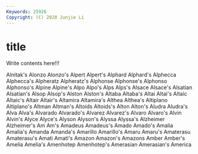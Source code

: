 ```yaml
---
Keywords: 25926
Copyright: (C) 2020 Junjie Li
---
```


# title

Write contents here!!!
 
Alnitak's
Alonzo 
Alonzo's 
Alpert 
Alpert's 
Alphard 
Alphard's 
Alphecca 
Alphecca's 
Alpheratz 
Alpheratz's
Alphonse 
Alphonse's 
Alphonso 
Alphonso's 
Alpine 
Alpine's 
Alpo 
Alpo's 
Alps 
Alps's
Alsace 
Alsace's 
Alsatian 
Alsatian's 
Alsop 
Alsop's 
Alston 
Alston's 
Altaba 
Altaba's
Altai 
Altai's 
Altaic 
Altaic's 
Altair 
Altair's 
Altamira 
Altamira's 
Althea 
Althea's
Altiplano 
Altiplano's 
Altman 
Altman's 
Altoids 
Altoids's 
Alton 
Alton's 
Aludra 
Aludra's
Alva 
Alva's 
Alvarado 
Alvarado's 
Alvarez 
Alvarez's 
Alvaro 
Alvaro's 
Alvin 
Alvin's
Alyce 
Alyce's 
Alyson 
Alyson's 
Alyssa 
Alyssa's 
Alzheimer 
Alzheimer's 
Am 
Am's
Amadeus 
Amadeus's 
Amado 
Amado's 
Amalia 
Amalia's 
Amanda 
Amanda's 
Amarillo 
Amarillo's
Amaru 
Amaru's 
Amaterasu 
Amaterasu's 
Amati 
Amati's 
Amazon 
Amazon's 
Amazons 
Amber
Amber's 
Amelia 
Amelia's 
Amenhotep 
Amenhotep's 
Amerasian 
Amerasian's 
America 

